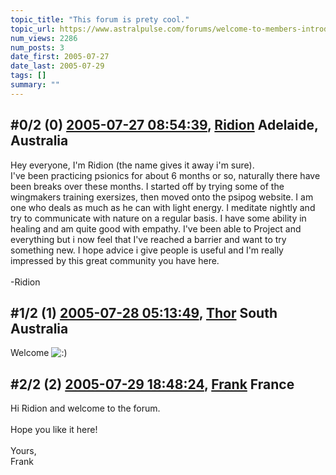 ```yaml
---
topic_title: "This forum is prety cool."
topic_url: https://www.astralpulse.com/forums/welcome-to-members-introductions!/this-forum-is-prety-cool
num_views: 2286
num_posts: 3
date_first: 2005-07-27
date_last: 2005-07-29
tags: []
summary: ""
---
```


## \#0/2 (0) [2005-07-27 08:54:39](https://www.astralpulse.com/forums/index.php?msg=171393), [Ridion](https://www.astralpulse.com/forums/profile/?u=9517) Adelaide, Australia ##
<section>
Hey everyone, I'm Ridion (the name gives it away i'm sure).
<br>
I've been practicing psionics for about 6 months or so, naturally there have been breaks over these months. I started off by trying some of the wingmakers training exersizes, then moved onto the psipog website. I am one who deals as much as he can with light energy. I meditate nightly and try to communicate with nature on a regular basis. I have some ability in healing and am quite good with empathy. I've been able to Project and everything but i now feel that I've reached a barrier and want to try something new. I hope advice i give people is useful and I'm really impressed by this great community you have here.
<br>
<br>
-Ridion
</section>

## \#1/2 (1) [2005-07-28 05:13:49](https://www.astralpulse.com/forums/index.php?msg=171473), [Thor](https://www.astralpulse.com/forums/profile/?u=8542) South Australia ##
<section>
Welcome
<img alt=":)" class="smiley" src="https://www.astralpulse.com/forums/Smileys/fugue/smiley.png" title="Smiley"/>
</section>

## \#2/2 (2) [2005-07-29 18:48:24](https://www.astralpulse.com/forums/index.php?msg=171596), [Frank](https://www.astralpulse.com/forums/profile/?u=359) France ##
<section>
Hi Ridion and welcome to the forum.
<br>
<br>
Hope you like it here!
<br>
<br>
Yours,
<br>
Frank
</section>